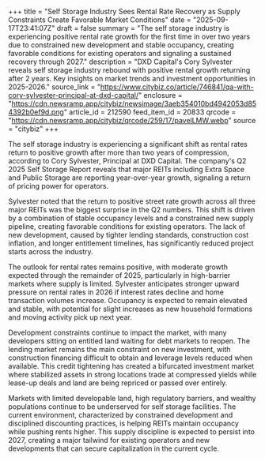 +++
title = "Self Storage Industry Sees Rental Rate Recovery as Supply Constraints Create Favorable Market Conditions"
date = "2025-09-17T23:41:07Z"
draft = false
summary = "The self storage industry is experiencing positive rental rate growth for the first time in over two years due to constrained new development and stable occupancy, creating favorable conditions for existing operators and signaling a sustained recovery through 2027."
description = "DXD Capital's Cory Sylvester reveals self storage industry rebound with positive rental growth returning after 2 years. Key insights on market trends and investment opportunities in 2025-2026."
source_link = "https://www.citybiz.co/article/746841/qa-with-cory-sylvester-principal-at-dxd-capital/"
enclosure = "https://cdn.newsramp.app/citybiz/newsimage/3aeb354010bd4942053d854392b0ef9d.png"
article_id = 212590
feed_item_id = 20833
qrcode = "https://cdn.newsramp.app/citybiz/qrcode/259/17/pavelLMW.webp"
source = "citybiz"
+++

<p>The self storage industry is experiencing a significant shift as rental rates return to positive growth after more than two years of compression, according to Cory Sylvester, Principal at DXD Capital. The company's Q2 2025 Self Storage Report reveals that major REITs including Extra Space and Public Storage are reporting year-over-year growth, signaling a return of pricing power for operators.</p><p>Sylvester noted that the return to positive street rate growth across all three major REITs was the biggest surprise in the Q2 numbers. This shift is driven by a combination of stable occupancy levels and a constrained new supply pipeline, creating favorable conditions for existing operators. The lack of new development, caused by tighter lending standards, construction cost inflation, and longer entitlement timelines, has significantly reduced project starts across the industry.</p><p>The outlook for rental rates remains positive, with moderate growth expected through the remainder of 2025, particularly in high-barrier markets where supply is limited. Sylvester anticipates stronger upward pressure on rental rates in 2026 if interest rates decline and home transaction volumes increase. Occupancy is expected to remain elevated and stable, with potential for slight increases as new household formations and moving activity pick up next year.</p><p>Development constraints continue to impact the market, with many developers sitting on entitled land waiting for debt markets to reopen. The lending market remains the main constraint on new investment, with construction financing difficult to obtain and leverage levels reduced when available. This credit tightening has created a bifurcated investment market where stabilized assets in strong locations trade at compressed yields while lease-up deals and land are being repriced or passed over entirely.</p><p>Markets with limited developable land, high regulatory barriers, and wealthy populations continue to be underserved for self storage facilities. The current environment, characterized by constrained development and disciplined discounting practices, is helping REITs maintain occupancy while pushing rents higher. This supply discipline is expected to persist into 2027, creating a major tailwind for existing operators and new developments that can secure capitalization in the current cycle.</p>